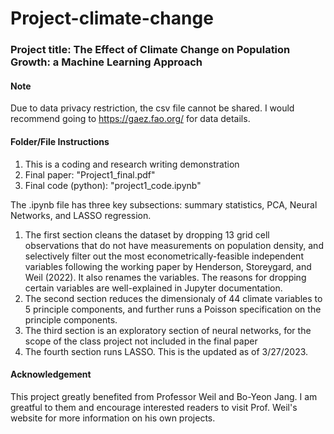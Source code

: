# Project-climate-change ##
### Project title: The Effect of Climate Change on Population Growth: a Machine Learning Approach
#### Note
Due to data privacy restriction, the csv file cannot be shared. I would recommend going to https://gaez.fao.org/ for data details. 
#### Folder/File Instructions
1. This is a coding and research writing demonstration
2. Final paper:  "Project1_final.pdf" 
3. Final code (python): "project1_code.ipynb" 

The .ipynb file has three key subsections: summary statistics, PCA, Neural Networks, and LASSO regression.
1. The first section cleans the dataset by dropping 13 grid cell observations that do not have measurements on population density, and selectively filter out the most econometrically-feasible independent variables following the working paper by Henderson, Storeygard, and Weil (2022). It also renames the variables. The reasons for dropping certain variables are well-explained in Jupyter documentation.
2. The second section reduces the dimensionaly of 44 climate variables to 5 principle components, and further runs a Poisson specification on the principle components. 
3. The third section is an exploratory section of neural networks, for the scope of the class project not included in the final paper
4. The fourth section runs LASSO.
This is the updated as of 3/27/2023.
#### Acknowledgement
This project greatly benefited from Professor Weil and Bo-Yeon Jang. I am greatful to them and encourage interested readers to visit Prof. Weil's website for more information on his own projects.
